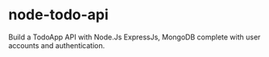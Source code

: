# node-todo-api

Build a TodoApp API with Node.Js ExpressJs, MongoDB complete with user accounts and authentication.
